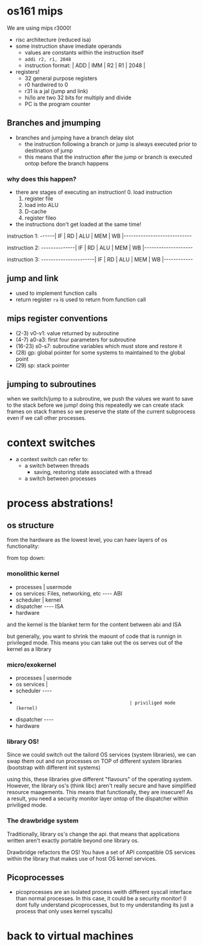 # os161 mips

We are using mips r3000!

- risc architecture (reduced isa)
- some instruction shave imediate operands
    - values are constants within the instruction itself
    - `addi r2, r1, 2048`
    - instruction format: | ADD | IMM | R2 | R1 | 2048 |
- registers!
    - 32 general purpose registers
    - r0 hardwired to 0
    - r31 is a jal (jump and link)
    - hi/lo are two 32 bits for multiply and divide
    - PC is the program counter

## Branches and jmumping

- branches and jumping have a branch delay slot
    - the instruction following a branch or jump is always executed
    prior to destination of jump
    - this means that the instruction after the jump or branch is
    executed ontop before the branch happens

### why does this happen?

- there are stages of executing an instruction!
    0. load instruction
    1. register file
    2. load into ALU
    3. D-cache
    4. register fileo
- the instructions don't get loaded at the same time!

instruction 1: ------| IF | RD | ALU | MEM | WB |----------------------------

instruction 2: --------------| IF | RD | ALU | MEM | WB |--------------------

instruction 3: ----------------------| IF | RD | ALU | MEM | WB |------------


## jump and link 

- used to implement function calls
- return register `ra` is used to return from function call

## mips register conventions

- (2-3) v0-v1: value returned by subroutine
- (4-7) a0-a3: first four parameters for subroutine
- (16-23) s0-s7: subroutine variables which must store and restore it
- (28) gp: global pointer for some systems to maintained to the global point
- (29) sp: stack pointer

## jumping to subroutines

when we switch/jump to a subroutine, we push the values we want to save to the stack
before we jump! doing this repeatedly we can create stack frames on stack frames so we
preserve the state of the current subprocess even if we call other processes.

# context switches

- a context switch can refer to:
    - a switch between threads
        - saving, restoring state associated with a thread
    - a switch between processes


# process abstrations!

## os structure

from the hardware as the lowest level, you can haev layers of os functionality:

from top down:

### monolithic kernel

- processes                                       | usermode
- os services: Files, networking, etc         ---- ABI
- scheduler                                       | kernel
- dispatcher                                  ---- ISA
- hardware

and the kernel is the blanket term for the content between abi and ISA

but generally, you want to shrink the maount of code that is runnign in privileged mode.
This means you can take out the os serves out of the kernel as a library

### micro/exokernel

- processes                                     | usermode
- os services                                   |
- scheduler                                 ----
-                                               | priviliged mode (kernel)
- dispatcher                                ----
- hardware

### library OS!

Since we could switch out the tailord OS services (system libraries), we can swap them out
and run processes on TOP of different system libraries (bootstrap with different init
systems)

using this, these libraries give different "flavours" of the operating system. However,
the library os's (think libc) aren't really secure and have simplified resource
maagements. This means that functionally, they are insecure!! As a result, you need a
security monitor layer ontop of the dispatcher within priviliged mode. 

### The drawbridge system

Traditionally, library os's change the api. that means that applications written aren't
exactly portable beyond one library os.

Drawbridge refactors the OS! You have a set of API compatible OS services within the
library that makes use of host OS kernel services.

## Picoprocesses

- picoprocesses are an isolated process weith different syscall interface than normal
  processes. In this case, it could be a security monitor! (I dont fully understand
  picoprocesses, but to my understanding its just a process that only uses kernel
  syscalls)

# back to virtual machines

